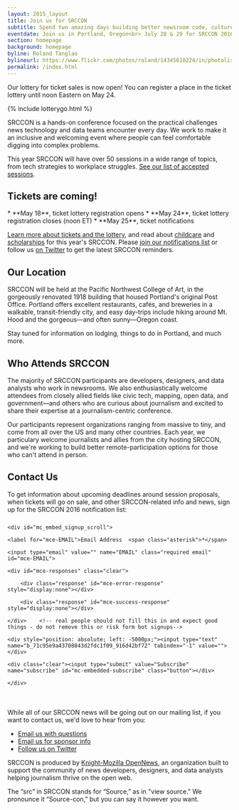 ```yaml
---
layout: 2015_layout
title: Join us for SRCCON
subtitle: Spend two amazing days building better newsroom code, culture, and process—together.
eventdate: Join us in Portland, Oregon<br> July 28 & 29 for SRCCON 2016
section: homepage
background: homepage
byline: Roland Tanglao
bylineurl: https://www.flickr.com/photos/roland/14345610224/in/photolist-nRF18j-p5w6Dx-atirrB-4JiraL-hffjay-ebMNw2-s546gW-p5fAsx-iEr2K-6ZJ4nV-sJeCev-5Xk37W-e38Kk3-bSu8Fi-f7DSat-ahDPN3-dVCQEe-tJqaR9-fMScsJ-bZ9NpU-bYr36s-atm5oy-btKD5-atiran-aj5xNo-hffaJW-d4Bb3E-6opceo-fMzcXc-atm727-ebUL1e-vwiJoA-h4hoeh-bryhzc-8ppkY7-tyGWvQ-61fcGq-7hSgfa-sWXgoG-4MMGjY-dCb92X-bZh9y7-8Vxbr2-bYHPVN-skuEVF-8wdbup-bZCWso-aHzZri-aHzXpZ-aHzURc
permalink: /index.html
---
```

Our lottery for ticket sales is now open! You can register a place in the ticket lottery until noon Eastern on May 24.

{% include lotterygo.html %}

SRCCON is a hands-on conference focused on the practical challenges news technology and data teams encounter every day. We work to make it an inclusive and welcoming event where people can feel comfortable digging into complex problems.

This year SRCCON will have over 50 sessions in a wide range of topics, from tech strategies to workplace struggles. [See our list of accepted sessions](/sessions).

## Tickets are coming!

<p></p>
* **May 18**, ticket lottery registration opens
* **May 24**, ticket lottery registration closes (noon ET)
* **May 25**, ticket notifications

<p></p>

[Learn more about tickets and the lottery](/tickets/), and read about [childcare](/childcare/) and [scholarships](/scholarships/) for this year's SRCCON. Please [join our notifications list](http://opennews.us5.list-manage2.com/subscribe?u=71c95e9a43708843d2fdc1f09&id=5e8e58d6a1) or follow us [on Twitter](https://www.twitter.com/srccon) to get the latest SRCCON reminders.

<div class="pink">
<div class="innercontainer">
<h2>Our Location</h2>
<p>SRCCON will be held at the Pacific Northwest College of Art, in the gorgeously renovated 1918 building that housed Portland's original Post Office. Portland offers excellent restaurants, cafés, and breweries in a walkable, transit-friendly city, and easy day-trips include hiking around Mt. Hood and the gorgeous—and often sunny—Oregon coast. </p>

<p>Stay tuned for information on lodging, things to do in Portland, and much more.</p>
</div>
</div>

## Who Attends SRCCON

The majority of SRCCON participants are developers, designers, and data analysts who work in newsrooms. We also enthusiastically welcome attendees from closely allied fields like civic tech, mapping, open data, and government—and others who are curious about journalism and excited to share their expertise at a journalism-centric conference.

Our participants represent organizations ranging from massive to tiny, and come from all over the US and many other countries. Each year, we particulary welcome journalists and allies from the city hosting SRCCON, and we're working to build better remote-participation options for those who can't attend in person.

<div class="pink">
<div class="innercontainer">

<h2>Contact Us</h2>

<p>To get information about upcoming deadlines around session proposals, when tickets will go on sale, and other SRCCON-related info and news, sign up for the SRCCON 2016 notification list:</p>

<!-- Begin MailChimp Signup Form -->

<link href="//cdn-images.mailchimp.com/embedcode/classic-081711.css" rel="stylesheet" type="text/css">

<style type="text/css">

  #mc_embed_signup form {
		padding: 0;
		margin-top: 25px;
		margin-bottom: 50px;
		}


</style>

<div id="mc_embed_signup">

<form action="//mozillaopennews.us5.list-manage.com/subscribe/post?u=71c95e9a43708843d2fdc1f09&id=5e8e58d6a1" method="post" id="mc-embedded-subscribe-form" name="mc-embedded-subscribe-form" class="validate" target="_blank" novalidate>

    <div id="mc_embed_signup_scroll">

<div class="mc-field-group">

	<label for="mce-EMAIL">Email Address  <span class="asterisk">*</span>

</label>

	<input type="email" value="" name="EMAIL" class="required email" id="mce-EMAIL">

</div>

	<div id="mce-responses" class="clear">

		<div class="response" id="mce-error-response" style="display:none"></div>

		<div class="response" id="mce-success-response" style="display:none"></div>

	</div>    <!-- real people should not fill this in and expect good things - do not remove this or risk form bot signups-->

    <div style="position: absolute; left: -5000px;"><input type="text" name="b_71c95e9a43708843d2fdc1f09_916d42bf72" tabindex="-1" value=""></div>

    <div class="clear"><input type="submit" value="Subscribe" name="subscribe" id="mc-embedded-subscribe" class="button"></div>

    </div>

</form>

</div>

<script type='text/javascript' src='//s3.amazonaws.com/downloads.mailchimp.com/js/mc-validate.js'></script><script type='text/javascript'>(function($) {window.fnames = new Array(); window.ftypes = new Array();fnames[0]='EMAIL';ftypes[0]='email';fnames[1]='FNAME';ftypes[1]='text';fnames[2]='LNAME';ftypes[2]='text';}(jQuery));var $mcj = jQuery.noConflict(true);</script>

<!--End mc_embed_signup-->

<p>While all of our SRCCON news will be going out on our mailing list, if you want to contact us, we'd love to hear from you:</p>

<ul>
<li><a href="mailto:srccon@opennews.org">Email us with questions</a></li>
<li><a href="mailto:dan@mozillafoundation.org">Email us for sponsor info</a></li>
<li><a href="https://www.twitter.com/srccon">Follow us on Twitter</a></li>
</ul>


</div>
</div>

SRCCON is produced by [Knight-Mozilla OpenNews](http://opennews.org), an organization built to support the community of news developers, designers, and data analysts helping journalism thrive on the open web.

The “src” in SRCCON stands for “Source,” as in "view source." We pronounce it “Source-con,” but you can say it however you want.

